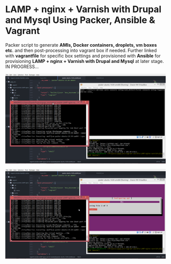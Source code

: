 # LAMP + nginx + Varnish with Drupal and Mysql Using Packer, Ansible & Vagrant
Packer script to generate **AMIs, Docker containers, droplets, vm boxes etc**. and then post-processing into vagrant box if needed. Further linked with **vagrantfile** for specific box settings and provisioned with **Ansible** for provisioning **LAMP + nginx + Varnish with Drupal and Mysql** at later stage. IN PROGRESS...

![Script Running](https://raw.githubusercontent.com/Dev-Dipesh/vagrant-ansible-LAMP-nginx-varnish-playbook/master/img/img1.png)

![Script Running](https://raw.githubusercontent.com/Dev-Dipesh/vagrant-ansible-LAMP-nginx-varnish-playbook/master/img/img2.png)
